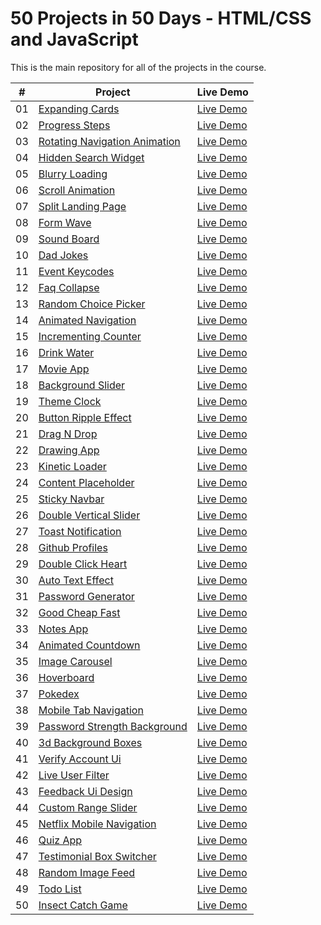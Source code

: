 # 50 Projects in 50 Days - HTML/CSS and JavaScript

This is the main repository for all of the projects in the course.


|  #  | Project                                                                                                                     | Live Demo                                                                         |
| :-: | --------------------------------------------------------------------------------------------------------------------------- | --------------------------------------------------------------------------------- |
| 01  | [Expanding Cards](https://github.com/SurSargsyan/mini-projects/tree/main/expanding-cards)                                   | [Live Demo](https://50projects50days.com/projects/expanding-cards/)               |
| 02  | [Progress Steps](https://github.com/SurSargsyan/mini-projects/tree/main/progress-steps)                                     | [Live Demo](https://50projects50days.com/projects/progress-steps/)                |
| 03  | [Rotating Navigation Animation](https://github.com/SurSargsyan/mini-projects/tree/main/rotating-nav-animation)              | [Live Demo](https://50projects50days.com/projects/rotating-navigation-animation/) |
| 04  | [Hidden Search Widget](https://github.com/SurSargsyan/mini-projects/tree/main/hidden-search)                                | [Live Demo](https://50projects50days.com/projects/hidden-search-widget/)          |
| 05  | [Blurry Loading](https://github.com/SurSargsyan/mini-projects/tree/main/blurry-loading)                                     | [Live Demo](https://50projects50days.com/projects/blurry-loading/)                |
| 06  | [Scroll Animation](https://github.com/SurSargsyan/mini-projects/tree/main/scroll-animation)                                 | [Live Demo](https://50projects50days.com/projects/scroll-animation/)              |
| 07  | [Split Landing Page](https://github.com/SurSargsyan/mini-projects/tree/main/split-landing-page)                             | [Live Demo](https://50projects50days.com/projects/split-landing-page/)            |
| 08  | [Form Wave](https://github.com/SurSargsyan/mini-projects/tree/main/form-input-wave)                                         | [Live Demo](https://50projects50days.com/projects/form-wave/)                     |
| 09  | [Sound Board](https://github.com/SurSargsyan/mini-projects/tree/main/sound-board)                                           | [Live Demo](https://50projects50days.com/projects/sound-board/)                   |
| 10  | [Dad Jokes](https://github.com/SurSargsyan/mini-projects/tree/main/dad-jokes)                                               | [Live Demo](https://50projects50days.com/projects/dad-jokes/)                     |
| 11  | [Event Keycodes](https://github.com/SurSargsyan/mini-projects/tree/main/event-keycodes)                                     | [Live Demo](https://50projects50days.com/projects/event-keycodes/)                |
| 12  | [Faq Collapse](https://github.com/SurSargsyan/mini-projects/tree/main/faq-collapse)                                         | [Live Demo](https://50projects50days.com/projects/faq-collapse/)                  |
| 13  | [Random Choice Picker](https://github.com/SurSargsyan/mini-projects/tree/main/random-choice-picker)                         | [Live Demo](https://50projects50days.com/projects/random-choice-picker/)          |
| 14  | [Animated Navigation](https://github.com/SurSargsyan/mini-projects/tree/main/animated-navigation)                           | [Live Demo](https://50projects50days.com/projects/animated-navigation/)           |
| 15  | [Incrementing Counter](https://github.com/SurSargsyan/mini-projects/tree/main/incrementing-counter)                         | [Live Demo](https://50projects50days.com/projects/incrementing-counter/)          |
| 16  | [Drink Water](https://github.com/SurSargsyan/mini-projects/tree/main/drink-water)                                           | [Live Demo](https://50projects50days.com/projects/drink-water/)                   |
| 17  | [Movie App](https://github.com/SurSargsyan/mini-projects/tree/main/movie-app)                                               | [Live Demo](https://50projects50days.com/projects/movie-app/)                     |
| 18  | [Background Slider](https://github.com/SurSargsyan/mini-projects/tree/main/button-ripple-effect)                            | [Live Demo](https://50projects50days.com/projects/background-slider/)             |
| 19  | [Theme Clock](https://github.com/SurSargsyan/mini-projects/tree/main/theme-clock)                                           | [Live Demo](https://50projects50days.com/projects/theme-clock/)                   |
| 20  | [Button Ripple Effect](https://github.com/SurSargsyan/mini-projects/tree/main/button-ripple-effect)                         | [Live Demo](https://50projects50days.com/projects/button-ripple-effect/)          |
| 21  | [Drag N Drop](https://github.com/SurSargsyan/mini-projects/tree/main/button-ripple-effect)        | [Live Demo](https://50projects50days.com/projects/drag-n-drop/)                   |
| 22  | [Drawing App](https://github.com/SurSargsyan/mini-projects/tree/main/drawing-app)        | [Live Demo](https://50projects50days.com/projects/drawing-app/)                   |
| 23  | [Kinetic Loader](https://github.com/SurSargsyan/mini-projects/tree/main/kinetic-loader)  | [Live Demo](https://50projects50days.com/projects/kinetic-loader/)                |
| 24  | [Content Placeholder](https://github.com/SurSargsyan/mini-projects/tree/main/content-placeholder)                     | [Live Demo](https://50projects50days.com/projects/content-placeholder/)           |
| 25  | [Sticky Navbar](https://github.com/SurSargsyan/mini-projects/tree/main/sticky-navigation)                                 | [Live Demo](https://50projects50days.com/projects/sticky-navbar/)                 |
| 26  | [Double Vertical Slider](https://github.com/SurSargsyan/mini-projects/tree/main/double-vertical-slider)               | [Live Demo](https://50projects50days.com/projects/double-vertical-slider/)        |
| 27  | [Toast Notification](https://github.com/SurSargsyan/mini-projects/tree/main/toast-notification)                       | [Live Demo](https://50projects50days.com/projects/toast-notification/)            |
| 28  | [Github Profiles](https://github.com/SurSargsyan/mini-projects/tree/main/github-profiles)                             | [Live Demo](https://50projects50days.com/projects/github-profiles/)               |
| 29  | [Double Click Heart](https://github.com/SurSargsyan/mini-projects/tree/main/double-click-heart)                       | [Live Demo](https://50projects50days.com/projects/double-click-heart/)            |
| 30  | [Auto Text Effect](https://github.com/SurSargsyan/mini-projects/tree/main/auto-text-effect)                           | [Live Demo](https://50projects50days.com/projects/auto-text-effect/)              |
| 31  | [Password Generator](https://github.com/SurSargsyan/mini-projects/tree/main/password-generator)                       | [Live Demo](https://50projects50days.com/projects/password-generator/)            |
| 32  | [Good Cheap Fast](https://github.com/PacktPublishing/50-Projects-In-50-Days---HTML-CSS-JavaScript/tree/main/good-cheap-fast)                             | [Live Demo](https://50projects50days.com/projects/good-cheap-fast/)               |
| 33  | [Notes App](https://github.com/PacktPublishing/50-Projects-In-50-Days---HTML-CSS-JavaScript/tree/main/notes-app)                                         | [Live Demo](https://50projects50days.com/projects/notes-app/)                     |
| 34  | [Animated Countdown](https://github.com/PacktPublishing/50-Projects-In-50-Days---HTML-CSS-JavaScript/tree/main/animated-countdown)                       | [Live Demo](https://50projects50days.com/projects/animated-countdown/)            |
| 35  | [Image Carousel](https://github.com/PacktPublishing/50-Projects-In-50-Days---HTML-CSS-JavaScript/tree/main/image-carousel)                               | [Live Demo](https://50projects50days.com/projects/image-carousel/)                |
| 36  | [Hoverboard](https://github.com/PacktPublishing/50-Projects-In-50-Days---HTML-CSS-JavaScript/tree/main/hoverboard)                                       | [Live Demo](https://50projects50days.com/projects/hoverboard/)                    |
| 37  | [Pokedex](https://github.com/PacktPublishing/50-Projects-In-50-Days---HTML-CSS-JavaScript/tree/main/pokedex)                                             | [Live Demo](https://50projects50days.com/projects/pokedex/)                       |
| 38  | [Mobile Tab Navigation](https://github.com/PacktPublishing/50-Projects-In-50-Days---HTML-CSS-JavaScript/tree/main/mobile-tab-navigation)                 | [Live Demo](https://50projects50days.com/projects/mobile-tab-navigation/)         |
| 39  | [Password Strength Background](https://github.com/PacktPublishing/50-Projects-In-50-Days---HTML-CSS-JavaScript/tree/main/password-strength-background)   | [Live Demo](https://50projects50days.com/projects/password-strength-background/)  |
| 40  | [3d Background Boxes](https://github.com/SurSargsyan/mini-projects/tree/main/3d-boxes-background)                     | [Live Demo](https://50projects50days.com/projects/3d-background-boxes/)           |
| 41  | [Verify Account Ui](https://github.com/PacktPublishing/50-Projects-In-50-Days---HTML-CSS-JavaScript/tree/main/verify-account-ui)                         | [Live Demo](https://50projects50days.com/projects/verify-account-ui/)             |
| 42  | [Live User Filter](https://github.com/PacktPublishing/50-Projects-In-50-Days---HTML-CSS-JavaScript/tree/main/live-user-filter)                           | [Live Demo](https://50projects50days.com/projects/live-user-filter/)              |
| 43  | [Feedback Ui Design](https://github.com/PacktPublishing/50-Projects-In-50-Days---HTML-CSS-JavaScript/tree/main/feedback-ui-design)                       | [Live Demo](https://50projects50days.com/projects/feedback-ui-design/)            |
| 44  | [Custom Range Slider](https://github.com/PacktPublishing/50-Projects-In-50-Days---HTML-CSS-JavaScript/tree/main/custom-range-slider)                     | [Live Demo](https://50projects50days.com/projects/custom-range-slider/)           |
| 45  | [Netflix Mobile Navigation](https://github.com/PacktPublishing/50-Projects-In-50-Days---HTML-CSS-JavaScript/tree/main/netflix-mobile-navigation)         | [Live Demo](https://50projects50days.com/projects/netflix-mobile-navigation/)     |
| 46  | [Quiz App](https://github.com/PacktPublishing/50-Projects-In-50-Days---HTML-CSS-JavaScript/tree/main/quiz-app)                                           | [Live Demo](https://50projects50days.com/projects/quiz-app/)                      |
| 47  | [Testimonial Box Switcher](https://github.com/PacktPublishing/50-Projects-In-50-Days---HTML-CSS-JavaScript/tree/main/testimonial-box-switcher)           | [Live Demo](https://50projects50days.com/projects/testimonial-box-switcher/)      |
| 48  | [Random Image Feed](https://github.com/PacktPublishing/50-Projects-In-50-Days---HTML-CSS-JavaScript/tree/main/random-image-generator)                         | [Live Demo](https://50projects50days.com/projects/random-image-feed/)             |
| 49  | [Todo List](https://github.com/PacktPublishing/50-Projects-In-50-Days---HTML-CSS-JavaScript/tree/main/todo-list)                                         | [Live Demo](https://50projects50days.com/projects/todo-list/)                     |
| 50  | [Insect Catch Game](https://github.com/PacktPublishing/50-Projects-In-50-Days---HTML-CSS-JavaScript/tree/main/insect-catch-game)                         | [Live Demo](https://50projects50days.com/projects/insect-catch-game/)             |
